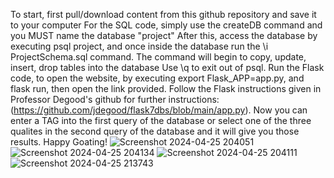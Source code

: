 To start, first pull/download content from this github repository and save it to your computer
For the SQL code, simply use the createDB command and you MUST name the database "project"
After this, access the database by executing psql project, and once inside the database run the \i ProjectSchema.sql command.
The command will begin to copy, update, insert, drop tables into the database
Use \q to exit out of psql.
Run the Flask code, to open the website, by executing export Flask_APP=app.py, and flask run, then open the link provided. 
Follow the Flask instructions given in Professor Degood's github for further instructions: (https://github.com/jdegood/flask7dbs/blob/main/app.py).
Now you can enter a TAG into the first query of the database or select one of the three qualites in the second query of the database and it will give you those results.
Happy Goating!
![Screenshot 2024-04-25 204051](https://github.com/TCNJ-degoodj/project-group06/assets/159069099/4a007c91-0472-478a-a4d6-9b5a71cc22f7)
![Screenshot 2024-04-25 204134](https://github.com/TCNJ-degoodj/project-group06/assets/159069099/2e58d944-6550-4c28-9126-7fba1f77f084)
![Screenshot 2024-04-25 204111](https://github.com/TCNJ-degoodj/project-group06/assets/159069099/10ef9c0e-b529-4f6c-98ea-abc2915ec928)
![Screenshot 2024-04-25 213743](https://github.com/TCNJ-degoodj/project-group06/assets/159069099/477f1065-3ff5-43e0-b5eb-8271b2892a81)